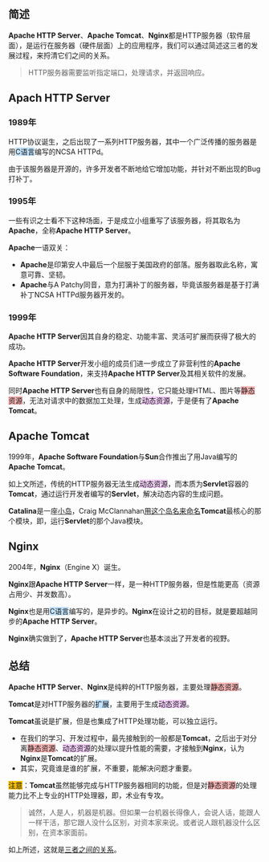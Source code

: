 ## 简述

**Apache HTTP Server**、**Apache Tomcat**、**Nginx**都是HTTP服务器（软件层面），是运行在服务器（硬件层面）上的应用程序，我们可以通过简述这三者的发展过程，来捋清它们之间的关系。

> HTTP服务器需要监听指定端口，处理请求，并返回响应。



## Apach HTTP Server

### 1989年

HTTP协议诞生，之后出现了一系列HTTP服务器，其中一个广泛传播的服务器是用<span style=background:#c2e2ff>C语言</span>编写的NCSA HTTPd。

由于该服务器是开源的，许多开发者不断地给它增加功能，并针对不断出现的Bug打补丁。

### 1995年

一些有识之士看不下这种场面，于是成立小组重写了该服务器，将其取名为**Apache**，全称**Apache HTTP Server**。

**Apache**一语双关：

- **Apache**是印第安人中最后一个屈服于美国政府的部落。服务器取此名称，寓意可靠、坚韧。
- **Apache**与A Patchy同音，意为打满补丁的服务器，毕竟该服务器是基于打满补丁NCSA HTTPd服务器开发的。

### 1999年

**Apache HTTP Server**因其自身的稳定、功能丰富、灵活可扩展而获得了极大的成功。

**Apache HTTP Server**开发小组的成员们进一步成立了非营利性的**Apache Software Foundation**，来支持**Apache HTTP Server**及其相关软件的发展。

同时**Apache HTTP Server**也有自身的局限性，它只能处理HTML、图片等<span style=background:#ffb8b8>静态资源</span>，无法对请求中的数据加工处理，生成<span style=background:#f8d2ff>动态资源</span>，于是便有了**Apache Tomcat**。



## Apache Tomcat

1999年，**Apache Software Foundation**与**Sun**合作推出了用Java编写的**Apache Tomcat**。

如上文所述，传统的HTTP服务器无法生成<span style=background:#f8d2ff>动态资源</span>，而本质为**Servlet**容器的**Tomcat**，通过运行开发者编写的**Servlet**，解决动态内容的生成问题。

**Catalina**是一座[小岛](https://en.wikipedia.org/wiki/Santa_Catalina_Island_(California))，Craig McClannahan[用这个岛名来命名](https://www.zhihu.com/question/68213723/answer/260766297)**Tomcat**最核心的那个模块，即，运行**Servlet**的那个Java模块。



## Nginx

2004年，**Nginx**（Engine X）诞生。

**Nginx**跟**Apache HTTP Server**一样，是一种HTTP服务器，但是性能更高（资源占用少、并发数高）。

**Nginx**也是用<span style=background:#c2e2ff>C语言</span>编写的，是异步的。**Nginx**在设计之初的目标，就是要超越同步的**Apache HTTP Server**。

**Nginx**确实做到了，**Apache HTTP Server**也基本淡出了开发者的视野。



## 总结

**Apache HTTP Server**、**Nginx**是纯粹的HTTP服务器，主要处理<span style=background:#ffb8b8>静态资源</span>。

**Tomcat**是对HTTP服务器的<span style=background:#c2e2ff>扩展</span>，主要用于生成<span style=background:#f8d2ff>动态资源</span>。

**Tomcat**虽说是扩展，但是也集成了HTTP处理功能，可以独立运行。

- 在我们的学习、开发过程中，最先接触到的一般都是**Tomcat**，之后出于对分离<span style=background:#ffb8b8>静态资源</span>、<span style=background:#f8d2ff>动态资源</span>的处理以提升性能的需要，才接触到**Nginx**，认为**Nginx**是**Tomcat**的扩展。
- 其实，究竟谁是谁的扩展，不重要，能解决问题才重要。

<span style=background:#fdc200>注意</span>：**Tomcat**虽然能够完成与HTTP服务器相同的功能，但是对<span style=background:#ffb8b8>静态资源</span>的处理能力比不上专业的HTTP处理器，即，术业有专攻。

> 诚然，人是人，机器是机器。但如果一台机器长得像人，会说人话，能跟人一样干活，那它跟人没什么区别，对资本家来说。或者说人跟机器没什么区别，在资本家面前。

如上所述，这就是[三者之间的关系](ttps://www.zhihu.com/question/32212996/answer/250278240)。